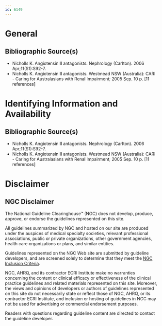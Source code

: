 ```yaml
---
id: 6149
---
```


# General

## Bibliographic Source(s)

- Nicholls K. Angiotensin II antagonists. Nephrology (Carlton). 2006 Apr;11(S1):S92-7.
- Nicholls K. Angiotensin II antagonists. Westmead NSW (Australia): CARI - Caring for Australasians with Renal Impairment; 2005 Sep. 10 p. [11 references]

# Identifying Information and Availability

## Bibliographic Source(s)

- Nicholls K. Angiotensin II antagonists. Nephrology (Carlton). 2006 Apr;11(S1):S92-7.
- Nicholls K. Angiotensin II antagonists. Westmead NSW (Australia): CARI - Caring for Australasians with Renal Impairment; 2005 Sep. 10 p. [11 references]

# Disclaimer

## NGC Disclaimer

The National Guideline Clearinghouse™ (NGC) does not develop, produce, approve, or endorse the guidelines represented on this site.

All guidelines summarized by NGC and hosted on our site are produced under the auspices of medical specialty societies, relevant professional associations, public or private organizations, other government agencies, health care organizations or plans, and similar entities.

Guidelines represented on the NGC Web site are submitted by guideline developers, and are screened solely to determine that they meet the [NGC Inclusion Criteria](/help-and-about/summaries/inclusion-criteria).

NGC, AHRQ, and its contractor ECRI Institute make no warranties concerning the content or clinical efficacy or effectiveness of the clinical practice guidelines and related materials represented on this site. Moreover, the views and opinions of developers or authors of guidelines represented on this site do not necessarily state or reflect those of NGC, AHRQ, or its contractor ECRI Institute, and inclusion or hosting of guidelines in NGC may not be used for advertising or commercial endorsement purposes.

Readers with questions regarding guideline content are directed to contact the guideline developer.

